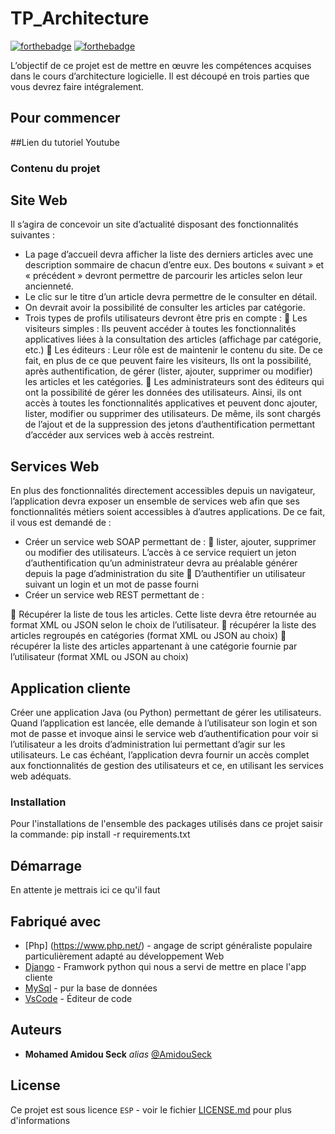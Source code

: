 # TP_Architecture

[![forthebadge](http://forthebadge.com/images/badges/built-with-love.svg)](http://forthebadge.com)  [![forthebadge](http://forthebadge.com/images/badges/powered-by-electricity.svg)](http://forthebadge.com)

L’objectif de ce projet est de mettre en œuvre les compétences acquises dans le cours d’architecture logicielle. Il est découpé en trois parties que vous devrez faire intégralement.

## Pour commencer
##Lien du tutoriel Youtube




### Contenu du projet


## Site Web
Il s’agira de concevoir un site d’actualité disposant des fonctionnalités suivantes :
- La page d’accueil devra afficher la liste des derniers articles avec une description sommaire de chacun d’entre eux. Des boutons « suivant » et « précédent » devront permettre de parcourir les articles selon leur ancienneté.
- Le clic sur le titre d’un article devra permettre de le consulter en détail.
- On devrait avoir la possibilité de consulter les articles par catégorie.
- Trois types de profils utilisateurs devront être pris en compte :
 Les visiteurs simples : Ils peuvent accéder à toutes les fonctionnalités applicatives liées à la consultation des articles (affichage par catégorie, etc.)
 Les éditeurs : Leur rôle est de maintenir le contenu du site. De ce fait, en plus de ce que peuvent faire les visiteurs, Ils ont la possibilité, après authentification, de gérer (lister, ajouter, supprimer ou modifier) les articles et les catégories.
 Les administrateurs sont des éditeurs qui ont la possibilité de gérer les données des utilisateurs. Ainsi, ils ont accès à toutes les fonctionnalités applicatives et peuvent donc ajouter, lister, modifier ou supprimer des utilisateurs. De même, ils sont chargés de l’ajout et de la suppression des jetons d’authentification permettant d’accéder aux services web à accès restreint.

## Services Web
En plus des fonctionnalités directement accessibles depuis un navigateur, l’application devra exposer un ensemble de services web afin que ses fonctionnalités métiers soient accessibles à d’autres applications. De ce fait, il vous est demandé de :
- Créer un service web SOAP permettant de :
 lister, ajouter, supprimer ou modifier des utilisateurs. L’accès à ce service requiert un
jeton d’authentification qu’un administrateur devra au préalable générer depuis la
page d’administration du site
 D’authentifier un utilisateur suivant un login et un mot de passe fourni
- Créer un service web REST permettant de :
     
 Récupérer la liste de tous les articles. Cette liste devra être retournée au format XML ou JSON selon le choix de l’utilisateur.
 récupérer la liste des articles regroupés en catégories (format XML ou JSON au choix)
 récupérer la liste des articles appartenant à une catégorie fournie par l’utilisateur
(format XML ou JSON au choix)


## Application cliente
Créer une application Java (ou Python) permettant de gérer les utilisateurs. Quand l’application est lancée, elle demande à l’utilisateur son login et son mot de passe et invoque ainsi le service web d’authentification pour voir si l’utilisateur a les droits d’administration lui permettant d’agir sur les utilisateurs. Le cas échéant, l’application devra fournir un accès complet aux fonctionnalités de gestion des utilisateurs et ce, en utilisant les services web adéquats.

### Installation

Pour l'installations de l'ensemble des packages utilisés dans ce projet saisir la commande:
pip install -r requirements.txt

## Démarrage

En attente je mettrais ici ce qu'il faut

## Fabriqué avec

* [Php] (https://www.php.net/) - angage de script généraliste populaire particulièrement adapté au développement Web
* [Django](https://www.djangoproject.com/) - Framwork python qui nous a servi de mettre en place l'app cliente
* [MySql](https://www.mysql.com/fr/) - pur la base de données
* [VsCode](https://code.visualstudio.com/) - Éditeur de code


## Auteurs

* **Mohamed Amidou Seck** _alias_ [@AmidouSeck](https://github.com/AmidouSeck)

## License

Ce projet est sous licence ``ESP`` - voir le fichier [LICENSE.md](LICENSE.md) pour plus d'informations

